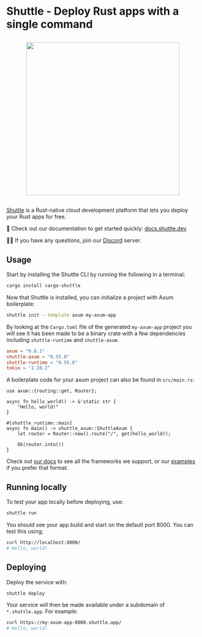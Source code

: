 # Shuttle - Deploy Rust apps with a single command

<div style="display: flex; margin-top: 30px; margin-bottom: 30px;">
<img src="https://raw.githubusercontent.com/shuttle-hq/shuttle/main/assets/logo-rectangle-transparent.png" width="400px" style="margin-left: auto; margin-right: auto;"/>
</div>

[Shuttle](https://www.shuttle.dev/) is a Rust-native cloud development platform that lets you deploy your Rust apps for free.

📖 Check out our documentation to get started quickly: [docs.shuttle.dev](https://docs.shuttle.dev)

🙋‍♂️ If you have any questions, join our [Discord](https://discord.gg/shuttle) server.

## Usage

Start by installing the Shuttle CLI by running the following in a terminal:

```bash
cargo install cargo-shuttle
```

Now that Shuttle is installed, you can initialize a project with Axum boilerplate:

```bash
shuttle init --template axum my-axum-app
```

By looking at the `Cargo.toml` file of the generated `my-axum-app` project you will see it has been made to
be a binary crate with a few dependencies including `shuttle-runtime` and `shuttle-axum`.

```toml
axum = "0.8.1"
shuttle-axum = "0.55.0"
shuttle-runtime = "0.55.0"
tokio = "1.28.2"
```

A boilerplate code for your axum project can also be found in `src/main.rs`:

```rust,no_run
use axum::{routing::get, Router};

async fn hello_world() -> &'static str {
    "Hello, world!"
}

#[shuttle_runtime::main]
async fn main() -> shuttle_axum::ShuttleAxum {
    let router = Router::new().route("/", get(hello_world));

    Ok(router.into())
}
```

Check out [our docs](https://docs.shuttle.dev) to see all the frameworks we support, or
our [examples](https://github.com/shuttle-hq/shuttle-examples) if you prefer that format.

## Running locally

To test your app locally before deploying, use:

```bash
shuttle run
```

You should see your app build and start on the default port 8000. You can test this using;

```bash
curl http://localhost:8000/
# Hello, world!
```

## Deploying

Deploy the service with:

```bash
shuttle deploy
```

Your service will then be made available under a subdomain of `*.shuttle.app`. For example:

```bash
curl https://my-axum-app-0000.shuttle.app/
# Hello, world!
```
